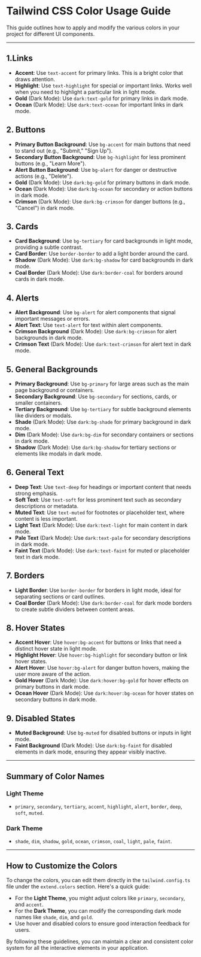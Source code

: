 # Tailwind CSS Color Usage Guide

This guide outlines how to apply and modify the various colors in your project for different UI components.

---

## 1.**Links**

* **Accent**: Use `text-accent` for primary links. This is a bright color that draws attention.
* **Highlight**: Use `text-highlight` for special or important links. Works well when you need to highlight a particular link in light mode.
* **Gold** (Dark Mode): Use `dark:text-gold` for primary links in dark mode.
* **Ocean** (Dark Mode): Use `dark:text-ocean` for important links in dark mode.

## 2. **Buttons**

* **Primary Button Background**: Use `bg-accent` for main buttons that need to stand out (e.g., "Submit," "Sign Up").
* **Secondary Button Background**: Use `bg-highlight` for less prominent buttons (e.g., "Learn More").
* **Alert Button Background**: Use `bg-alert` for danger or destructive actions (e.g., "Delete").
* **Gold** (Dark Mode): Use `dark:bg-gold` for primary buttons in dark mode.
* **Ocean** (Dark Mode): Use `dark:bg-ocean` for secondary or action buttons in dark mode.
* **Crimson** (Dark Mode): Use `dark:bg-crimson` for danger buttons (e.g., "Cancel") in dark mode.

## 3. **Cards**

* **Card Background**: Use `bg-tertiary` for card backgrounds in light mode, providing a subtle contrast.
* **Card Border**: Use `border-border` to add a light border around the card.
* **Shadow** (Dark Mode): Use `dark:bg-shadow` for card backgrounds in dark mode.
* **Coal Border** (Dark Mode): Use `dark:border-coal` for borders around cards in dark mode.

## 4. **Alerts**

* **Alert Background**: Use `bg-alert` for alert components that signal important messages or errors.
* **Alert Text**: Use `text-alert` for text within alert components.
* **Crimson Background** (Dark Mode): Use `dark:bg-crimson` for alert backgrounds in dark mode.
* **Crimson Text** (Dark Mode): Use `dark:text-crimson` for alert text in dark mode.

## 5. **General Backgrounds**

* **Primary Background**: Use `bg-primary` for large areas such as the main page background or containers.
* **Secondary Background**: Use `bg-secondary` for sections, cards, or smaller containers.
* **Tertiary Background**: Use `bg-tertiary` for subtle background elements like dividers or modals.
* **Shade** (Dark Mode): Use `dark:bg-shade` for primary background in dark mode.
* **Dim** (Dark Mode): Use `dark:bg-dim` for secondary containers or sections in dark mode.
* **Shadow** (Dark Mode): Use `dark:bg-shadow` for tertiary sections or elements like modals in dark mode.

## 6. **General Text**

* **Deep Text**: Use `text-deep` for headings or important content that needs strong emphasis.
* **Soft Text**: Use `text-soft` for less prominent text such as secondary descriptions or metadata.
* **Muted Text**: Use `text-muted` for footnotes or placeholder text, where content is less important.
* **Light Text** (Dark Mode): Use `dark:text-light` for main content in dark mode.
* **Pale Text** (Dark Mode): Use `dark:text-pale` for secondary descriptions in dark mode.
* **Faint Text** (Dark Mode): Use `dark:text-faint` for muted or placeholder text in dark mode.

## 7. **Borders**

* **Light Border**: Use `border-border` for borders in light mode, ideal for separating sections or card outlines.
* **Coal Border** (Dark Mode): Use `dark:border-coal` for dark mode borders to create subtle dividers between content areas.

## 8. **Hover States**

* **Accent Hover**: Use `hover:bg-accent` for buttons or links that need a distinct hover state in light mode.
* **Highlight Hover**: Use `hover:bg-highlight` for secondary button or link hover states.
* **Alert Hover**: Use `hover:bg-alert` for danger button hovers, making the user more aware of the action.
* **Gold Hover** (Dark Mode): Use `dark:hover:bg-gold` for hover effects on primary buttons in dark mode.
* **Ocean Hover** (Dark Mode): Use `dark:hover:bg-ocean` for hover states on secondary buttons in dark mode.

## 9. **Disabled States**

* **Muted Background**: Use `bg-muted` for disabled buttons or inputs in light mode.
* **Faint Background** (Dark Mode): Use `dark:bg-faint` for disabled elements in dark mode, ensuring they appear visibly inactive.

---

## Summary of Color Names

### **Light Theme**

* `primary`, `secondary`, `tertiary`, `accent`, `highlight`, `alert`, `border`, `deep`, `soft`, `muted`.

### **Dark Theme**

* `shade`, `dim`, `shadow`, `gold`, `ocean`, `crimson`, `coal`, `light`, `pale`, `faint`.

---

## How to Customize the Colors

To change the colors, you can edit them directly in the `tailwind.config.ts` file under the `extend.colors` section. Here's a quick guide:

* For the **Light Theme**, you might adjust colors like `primary`, `secondary`, and `accent`.
* For the **Dark Theme**, you can modify the corresponding dark mode names like `shade`, `dim`, and `gold`.
* Use hover and disabled colors to ensure good interaction feedback for users.

By following these guidelines, you can maintain a clear and consistent color system for all the interactive elements in your application.